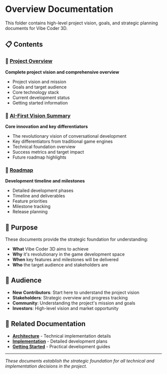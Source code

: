 # Overview Documentation

This folder contains high-level project vision, goals, and strategic planning documents for Vibe Coder 3D.

## 📋 Contents

### 🎯 [Project Overview](./1-1-project-overview)

**Complete project vision and comprehensive overview**

- Project vision and mission
- Goals and target audience
- Core technology stack
- Current development status
- Getting started information

### 🚀 [AI-First Vision Summary](./1-2-ai-first-vision)

**Core innovation and key differentiators**

- The revolutionary vision of conversational development
- Key differentiators from traditional game engines
- Technical foundation overview
- Success metrics and target impact
- Future roadmap highlights

### 📅 [Roadmap](./1-3-roadmap)

**Development timeline and milestones**

- Detailed development phases
- Timeline and deliverables
- Feature priorities
- Milestone tracking
- Release planning

## 🎯 Purpose

These documents provide the strategic foundation for understanding:

- **What** Vibe Coder 3D aims to achieve
- **Why** it's revolutionary in the game development space
- **When** key features and milestones will be delivered
- **Who** the target audience and stakeholders are

## 👥 Audience

- **New Contributors**: Start here to understand the project vision
- **Stakeholders**: Strategic overview and progress tracking
- **Community**: Understanding the project's mission and goals
- **Investors**: High-level vision and market opportunity

## 🔗 Related Documentation

- **[Architecture](../architecture/)** - Technical implementation details
- **[Implementation](../implementation/)** - Detailed development plans
- **[Getting Started](../overview/1-4-getting-started)** - Practical development guides

---

_These documents establish the strategic foundation for all technical and implementation decisions in the project._
